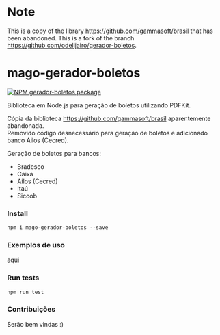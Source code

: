 # Note

This is a copy of the library https://github.com/gammasoft/brasil that has been abandoned.
This is a fork of the branch https://github.com/odelijairo/gerador-boletos.


# mago-gerador-boletos

<!-- [START badges] -->
[![NPM gerador-boletos package](https://img.shields.io/npm/v/gerador-boletos.svg)](https://npmjs.org/package/gerador-boletos)
<!-- [END badges] -->

Biblioteca em Node.js para geração de boletos utilizando PDFKit.

Cópia da biblioteca https://github.com/gammasoft/brasil aparentemente abandonada.  
Removido código desnecessário para geração de boletos e adicionado banco Ailos (Cecred).

Geração de boletos para bancos:
- Bradesco
- Caixa
- Ailos (Cecred)
- Itaú
- Sicoob

### Install

```javascript
npm i mago-gerador-boletos --save
```
### Exemplos de uso

[aqui](/examples)

### Run tests

```javascript
npm run test
```

### Contribuições

Serão bem vindas :)
